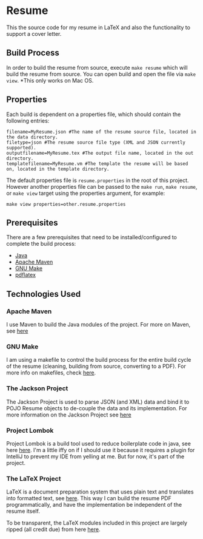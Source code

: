 # Resume

This the source code for my resume in LaTeX and also the functionality to support a cover letter.

## Build Process

In order to build the resume from source, execute `make resume` which will build the resume from source.
You can open build and open the file via `make view`. *This only works on Mac OS.

## Properties

Each build is dependent on a properties file, which should contain the following entries:
```properties
filename=MyResume.json #The name of the resume source file, located in the data directory.
filetype=json #The resume source file type (XML and JSON currently supported).
outputfilename=MyResume.tex #The output file name, located in the out directory.
templatefilename=MyResume.vm #The template the resume will be based on, located in the template directory.
```

The default properties file is `resume.properties` in the root of this project. However another properties file can be passed to the 
`make run`, `make resume`, or `make view` target using the properties argument, for example:

```commandline
make view properties=other.resume.properties
``` 

## Prerequisites

There are a few prerequisites that need to be installed/configured to complete the build process:

* [Java](https://www.java.com/en/ "Duh")
* [Apache Maven](https://maven.apache.org/ "Apache Maven")
* [GNU Make](https://www.gnu.org/software/make/ "GNU Make")
* [pdflatex](http://www.math.rug.nl/~trentelman/jacob/pdflatex/pdflatex.html "pdflatex")

## Technologies Used

### Apache Maven

I use Maven to build the Java modules of the project. For more on Maven, see [here](https://maven.apache.org/ "Apache Maven")

### GNU Make

I am using a makefile to control the build process for the entire build cycle of the resume (cleaning, building from source, converting to 
a PDF). For more info on makefiles, check [here](https://www.gnu.org/software/make/ "GNU Make").

### The Jackson Project

The Jackson Project is used to parse JSON (and XML) data and bind it to POJO Resume objects to de-couple the data and its implementation. 
For more information on the Jackson Project see [here](https://github.com/FasterXML/jackson "The Jackson Project") 

### Project Lombok

Project Lombok is a build tool used to reduce boilerplate code in java, see here [here](https://projectlombok.org/ "Project Lombok"). I'm a 
little iffy on if I should use it because it requires a plugin for IntelliJ to prevent my IDE from yelling at me. But for now, it's part of 
the project.

### The LaTeX Project

LaTeX is a document preparation system that uses plain text and translates into formatted text, see 
[here](https://www.latex-project.org/ "The LaTex Project"). This way I can build the resume PDF programmatically, and have the implementation be independent of the resume itself.

To be transparent, the LaTeX modules included in this project are largely ripped (all credit due) from here
[here](https://www.sharelatex.com/templates/cv-or-resume?&nocdn=true "ShareLaTeX").
